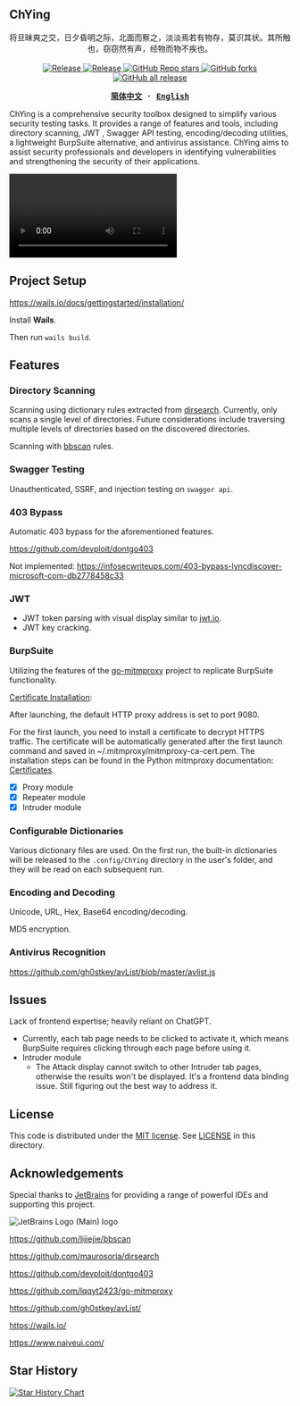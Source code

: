 ## ChYing

<p align="center">
将旦昧爽之交，日夕昏明之际，北面而察之，淡淡焉若有物存，莫识其状。其所触也，窃窃然有声，经物而物不疾也。
  <br/>
  <br/>
  <a href="https://github.com/yhy0/ChYing/blob/main/LICENSE">
    <img alt="Release" src="https://img.shields.io/github/license/yhy0/ChYing"/>
  </a>
  <a href="https://github.com/yhy0/ChYing">
    <img alt="Release" src="https://img.shields.io/badge/release-v0.8.2-brightgreen"/>
  </a>
  <a href="https://github.com/yhy0/ChYing">
    <img alt="GitHub Repo stars" src="https://img.shields.io/github/stars/yhy0/ChYing?color=9cf"/>
  </a>
  <a href="https://github.com/yhy0/ChYing">
    <img alt="GitHub forks" src="https://img.shields.io/github/forks/yhy0/ChYing"/>
  </a>
  <a href="https://github.com/yhy0/ChYing">
    <img alt="GitHub all release" src="https://img.shields.io/github/downloads/yhy0/ChYing/total?color=blueviolet"/>
  </a>
</p>
<div align="center">
<strong>
<samp>

[简体中文](./README.md) · [English](./README-en.md)


</samp>
</strong>
</div>


ChYing is a comprehensive security toolbox designed to simplify various security testing tasks. It provides a range of features and tools, including directory scanning, JWT , Swagger API testing, encoding/decoding utilities, a lightweight BurpSuite alternative, and antivirus assistance. ChYing aims to assist security professionals and developers in identifying vulnerabilities and strengthening the security of their applications.

<video controls="controls" loop="loop" autoplay="autoplay"> 
    <source src="images/ChYing.mp4" type="video/mp4">
</video>

## Project Setup

https://wails.io/docs/gettingstarted/installation/

Install **Wails**.

Then run `wails build`.

## Features

### Directory Scanning

Scanning using dictionary rules extracted from [dirsearch](https://github.com/maurosoria/dirsearch). Currently, only scans a single level of directories. Future considerations include traversing multiple levels of directories based on the discovered directories.

Scanning with [bbscan](https://github.com/lijiejie/bbscan) rules.

### Swagger Testing

Unauthenticated, SSRF, and injection testing on `swagger api`.

### 403 Bypass

Automatic 403 bypass for the aforementioned features.

https://github.com/devploit/dontgo403

Not implemented: https://infosecwriteups.com/403-bypass-lyncdiscover-microsoft-com-db2778458c33

### JWT

- JWT token parsing with visual display similar to [jwt.io](https://jwt.io/).
- JWT key cracking.

### BurpSuite

Utilizing the features of the [go-mitmproxy](https://github.com/lqqyt2423/go-mitmproxy) project to replicate BurpSuite functionality.

[Certificate Installation](https://github.com/lqqyt2423/go-mitmproxy#usage):

After launching, the default HTTP proxy address is set to port 9080.

For the first launch, you need to install a certificate to decrypt HTTPS traffic. The certificate will be automatically generated after the first launch command and saved in ~/.mitmproxy/mitmproxy-ca-cert.pem. The installation steps can be found in the Python mitmproxy documentation: [Certificates](https://docs.mitmproxy.org/stable/concepts-certificates/).

-   [x] Proxy module
-   [x] Repeater module
-   [x] Intruder module

### Configurable Dictionaries

Various dictionary files are used. On the first run, the built-in dictionaries will be released to the `.config/ChYing` directory in the user's folder, and they will be read on each subsequent run.

### Encoding and Decoding
Unicode, URL, Hex, Base64 encoding/decoding.

MD5 encryption.

### Antivirus Recognition

https://github.com/gh0stkey/avList/blob/master/avlist.js

## Issues
Lack of frontend expertise; heavily reliant on ChatGPT.

- Currently, each tab page needs to be clicked to activate it, which means BurpSuite requires clicking through each page before using it.
- Intruder module
  - The Attack display cannot switch to other Intruder tab pages, otherwise the results won't be displayed. It's a frontend data binding issue. Still figuring out the best way to address it.

## License

This code is distributed under the [MIT license](https://github.com/yhy0/ChYing/blob/main/LICENSE). See [LICENSE](https://github.com/yhy0/ChYing/blob/main/LICENSE) in this directory.

## Acknowledgements

Special thanks to [JetBrains](https://www.jetbrains.com/) for providing a range of powerful IDEs and supporting this project.

![JetBrains Logo (Main) logo](https://resources.jetbrains.com/storage/products/company/brand/logos/jb_beam.svg)


https://github.com/lijiejie/bbscan

https://github.com/maurosoria/dirsearch

https://github.com/devploit/dontgo403

https://github.com/lqqyt2423/go-mitmproxy

https://github.com/gh0stkey/avList/

https://wails.io/

https://www.naiveui.com/

## Star History

[![Star History Chart](https://api.star-history.com/svg?repos=yhy0/ChYing&type=Date)](https://star-history.com/#yhy0/ChYing&Date)
